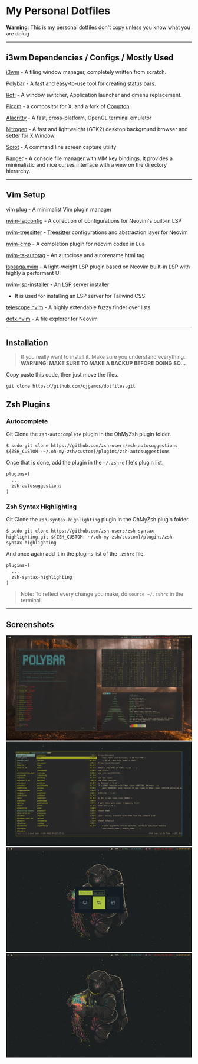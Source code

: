 # My Personal Dotfiles

**Warning**: This is my personal dotfiles don't copy unless you know what you are doing

---
## i3wm Dependencies / Configs / Mostly Used

[i3wm](https://i3wm.org/) - A tiling window manager, completely written from scratch.

[Polybar](https://github.com/polybar/polybar) - A fast and easy-to-use tool for creating status bars.

[Rofi](https://github.com/davatorium/rofi) - A window switcher, Application launcher and dmenu replacement.

[Picom](https://github.com/ibhagwan/picom/tree/next-rebase) - a compositor for X, and a fork of [Compton](https://github.com/yshui/picom/blob/next/History.md).

[Alacritty](https://github.com/alacritty/alacritty) - A fast, cross-platform, OpenGL terminal emulator

[Nitrogen](https://wiki.archlinux.org/title/Nitrogen) - A fast and lightweight (GTK2) desktop background browser and setter for X Window.

[Scrot](https://github.com/resurrecting-open-source-projects/scrot) - A command line screen capture utility

[Ranger](https://github.com/ranger/ranger) - A console file manager with VIM key bindings. It provides a minimalistic and nice curses interface with a view on the directory hierarchy.


---

## Vim Setup

[vim plug](https://github.com/junegunn/vim-plug) - A minimalist Vim plugin manager

[nvim-lspconfig](https://github.com/neovim/nvim-lspconfig) - A collection of configurations for Neovim's built-in LSP

[nvim-treesitter](https://github.com/nvim-treesitter/nvim-treesitter) - [Treesitter](https://github.com/tree-sitter/tree-sitter) configurations and abstraction layer for Neovim

[nvim-cmp](https://github.com/hrsh7th/nvim-cmp) - A completion plugin for neovim coded in Lua

[nvim-ts-autotag](https://github.com/windwp/nvim-ts-autotag) - An autoclose and autorename html tag

[lspsaga.nvim](https://github.com/tami5/lspsaga.nvim) - A light-weight LSP plugin based on Neovim built-in LSP with highly a performant UI

[nvim-lsp-installer](https://github.com/williamboman/nvim-lsp-installer) - An LSP server installer
 * It is used for installing an LSP server for Tailwind CSS
 
[telescope.nvim](https://github.com/nvim-telescope/telescope.nvim) - A highly extendable fuzzy finder over lists

[defx.nvim](https://github.com/Shougo/defx.nvim) - A file explorer for Neovim

---

## Installation

> If you really want to install it. Make sure you understand everything.
> **WARNING: MAKE SURE TO MAKE A BACKUP BEFORE DOING SO...** 

Copy paste this code, then just move the files.
```
git clone https://github.com/cjgamos/dotfiles.git
```
## Zsh Plugins

### Autocomplete 
Git Clone the `zsh-autocomplete` plugin in the OhMyZsh plugin folder.

```
$ sudo git clone https://github.com/zsh-users/zsh-autosuggestions ${ZSH_CUSTOM:-~/.oh-my-zsh/custom}/plugins/zsh-autosuggestions
```

Once that is done, add the plugin in the `~/.zshrc` file's plugin list.
```
plugins=(
  ...
  zsh-autosuggestions
)
```

### Zsh Syntax Highlighting
Git Clone the `zsh-syntax-highlighting` plugin in the OhMyZsh plugin folder.

```
$ sudo git clone https://github.com/zsh-users/zsh-syntax-highlighting.git ${ZSH_CUSTOM:-~/.oh-my-zsh/custom}/plugins/zsh-syntax-highlighting
```

And once again add it in the plugins list of the `.zshrc` file.

```
plugins=(
  ... 
  zsh-syntax-highlighting
)
```
> Note: To reflect every change you make, do `source ~/.zshrc` in the terminal.

---

## Screenshots

![image1Left](https://github.com/cjgamos/dotfiles/blob/main/Screenshots/1Left.png)
![image1Right](https://github.com/cjgamos/dotfiles/blob/main/Screenshots/1Right.png)
![image2](https://github.com/cjgamos/dotfiles/blob/main/Screenshots/2.png)
![image3](https://github.com/cjgamos/dotfiles/blob/main/Screenshots/3.png)






